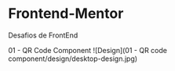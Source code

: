 # Frontend-Mentor
Desafios de FrontEnd

01 - QR Code Component
![Design](01 - QR code component/design/desktop-design.jpg)
